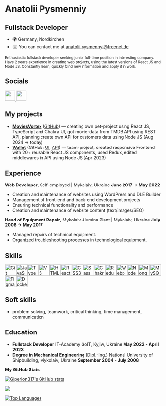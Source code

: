 # Anatolii Pysmenniy

## Fullstack Developer

- 🌍 Germany, Nordkirchen
- ✉️ You can contact me at [anatolii.pysmennyi@freenet.de](mailto:anatolii.pysmennyi@freenet.de)

<small>Enthusiastic fullstack developer seeking junior full-time position in interesting company. Have 2 years experience in creating web projects, using the latest versions of React JS and Node JS. Constantly learn, quickly Cind new information and apply it in work.</small>

## Socials

<p align="left"> <a href="https://www.github.com/Giperion317" target="_blank" rel="noreferrer"> <picture> <source media="(prefers-color-scheme: dark)" srcset="https://raw.githubusercontent.com/danielcranney/readme-generator/main/public/icons/socials/github-dark.svg" /> <source media="(prefers-color-scheme: light)" srcset="https://raw.githubusercontent.com/danielcranney/readme-generator/main/public/icons/socials/github.svg" /> <img src="https://raw.githubusercontent.com/danielcranney/readme-generator/main/public/icons/socials/github.svg" width="32" height="32" /> </picture> </a> <a href="https://www.linkedin.com/in/anatolii-pysmennyi" target="_blank" rel="noreferrer"> <picture> <source media="(prefers-color-scheme: dark)" srcset="https://raw.githubusercontent.com/danielcranney/readme-generator/main/public/icons/socials/linkedin-dark.svg" /> <source media="(prefers-color-scheme: light)" srcset="https://raw.githubusercontent.com/danielcranney/readme-generator/main/public/icons/socials/linkedin.svg" /> <img src="https://raw.githubusercontent.com/danielcranney/readme-generator/main/public/icons/socials/linkedin.svg" width="32" height="32" /> </picture> </a></p>

## My projects

- **[MoviesVortex](https://moviesvortex.netlify.app/)** ([GitHub](https://github.com/Giperion317/the-movie-ts)) — creating own pet-project using React JS, TypeScript and Chakra UI, got movie-data from TMDB API using REST API, planning create own API for customers data using Node JS (Aug 2024 → today)
- **[Wallet](https://wallet-goit-fsv.netlify.app/)** (GitHub: [UI](https://github.com/Sergeyfilatyev/wallet-goit-ui), [API](https://github.com/Sergeyfilatyev/wallet-goit-api)) — team-project, created responsive Frontend with 20+ reusable React JS components, used Redux, edited middlewares in API using Node JS (Apr 2023)

## Experience

**Web Developer**, Self-employed | Mykolaiv, Ukraine **June 2017 → May 2022**

- Creation and maintenance of websites using WordPress and DLE Builder
- Management of front-end and back-end development projects
- Ensuring technical functionality and performance
- Creation and maintenance of website content (text/images/SEO)

**Head of Equipment Repair**, Mykolaiv Alumina Plant | Mykolaiv, Ukraine **July 2008 → May 2017**

- Managed repairs of technical equipment.
- Organized troubleshooting processes in technological equipment.

## Skills

<p align="left">
<a href="https://git-scm.com/" target="_blank" rel="noreferrer"><img src="https://raw.githubusercontent.com/danielcranney/readme-generator/main/public/icons/skills/git-colored.svg" width="36" height="36" alt="Git" /></a><a href="https://developer.mozilla.org/en-US/docs/Web/JavaScript" target="_blank" rel="noreferrer"><img src="https://raw.githubusercontent.com/danielcranney/readme-generator/main/public/icons/skills/javascript-colored.svg" width="36" height="36" alt="JavaScript" /></a><a href="https://www.typescriptlang.org/" target="_blank" rel="noreferrer"><img src="https://raw.githubusercontent.com/danielcranney/readme-generator/main/public/icons/skills/typescript-colored.svg" width="36" height="36" alt="TypeScript" /></a><a href="https://code.visualstudio.com/" target="_blank" rel="noreferrer"><img src="https://raw.githubusercontent.com/danielcranney/readme-generator/main/public/icons/skills/visualstudiocode.svg" width="36" height="36" alt="VS Code" /></a><a href="https://developer.mozilla.org/en-US/docs/Glossary/HTML5" target="_blank" rel="noreferrer"><img src="https://raw.githubusercontent.com/danielcranney/readme-generator/main/public/icons/skills/html5-colored.svg" width="36" height="36" alt="HTML5" /></a><a href="https://reactjs.org/" target="_blank" rel="noreferrer"><img src="https://raw.githubusercontent.com/danielcranney/readme-generator/main/public/icons/skills/react-colored.svg" width="36" height="36" alt="React" /></a><a href="https://www.w3.org/TR/CSS/#css" target="_blank" rel="noreferrer"><img src="https://raw.githubusercontent.com/danielcranney/readme-generator/main/public/icons/skills/css3-colored.svg" width="36" height="36" alt="CSS3" /></a><a href="https://sass-lang.com/" target="_blank" rel="noreferrer"><img src="https://raw.githubusercontent.com/danielcranney/readme-generator/main/public/icons/skills/sass-colored.svg" width="36" height="36" alt="Sass" /></a><a href="https://chakra-ui.com/" target="_blank" rel="noreferrer"><img src="https://raw.githubusercontent.com/danielcranney/readme-generator/main/public/icons/skills/chakra-colored.svg" width="36" height="36" alt="Chakra UI" /></a><a href="https://redux.js.org/" target="_blank" rel="noreferrer"><img src="https://raw.githubusercontent.com/danielcranney/readme-generator/main/public/icons/skills/redux-colored.svg" width="36" height="36" alt="Redux" /></a><a href="https://webpack.js.org/" target="_blank" rel="noreferrer"><img src="https://raw.githubusercontent.com/danielcranney/readme-generator/main/public/icons/skills/webpack-colored.svg" width="36" height="36" alt="Webpack" /></a><a href="https://nodejs.org/en/" target="_blank" rel="noreferrer"><img src="https://raw.githubusercontent.com/danielcranney/readme-generator/main/public/icons/skills/nodejs-colored.svg" width="36" height="36" alt="NodeJS" /></a><a href="https://www.mongodb.com/" target="_blank" rel="noreferrer"><img src="https://raw.githubusercontent.com/danielcranney/readme-generator/main/public/icons/skills/mongodb-colored.svg" width="36" height="36" alt="MongoDB" /></a><a href="https://www.mysql.com/" target="_blank" rel="noreferrer"><img src="https://raw.githubusercontent.com/danielcranney/readme-generator/main/public/icons/skills/mysql-colored.svg" width="36" height="36" alt="MySQL" /></a><a href="https://www.figma.com/" target="_blank" rel="noreferrer"><img src="https://raw.githubusercontent.com/danielcranney/readme-generator/main/public/icons/skills/figma-colored.svg" width="36" height="36" alt="Figma" /></a><a href="https://www.docker.com/" target="_blank" rel="noreferrer"><img src="https://raw.githubusercontent.com/danielcranney/readme-generator/main/public/icons/skills/docker-colored.svg" width="36" height="36" alt="Docker" /></a>
</p>

## Soft skills

- problem solving, teamwork, critical thinking, time management, communication

## Education

- **Fullstack Developer** IT-Academy GoIT, Kyjiw, Ukraine **May 2022 - April 2023**
- **Degree in Mechanical Engineering** (Dipl.-Ing.) National University of Shipbuilding, Mykolaiv, Ukraine **September 2004 - July 2008**

<b>My GitHub Stats</b>

<a href="http://www.github.com/Giperion317"><img src="https://github-readme-stats.vercel.app/api?username=Giperion317&show_icons=true&hide=&count_private=true&title_color=0891b2&text_color=ffffff&icon_color=0891b2&bg_color=1c1917&hide_border=true&show_icons=true" alt="Giperion317's GitHub stats" /></a>

<a href="http://www.github.com/Giperion317"><img src="https://github-readme-streak-stats.herokuapp.com/?user=Giperion317&stroke=ffffff&background=1c1917&ring=0891b2&fire=0891b2&currStreakNum=ffffff&currStreakLabel=0891b2&sideNums=ffffff&sideLabels=ffffff&dates=ffffff&hide_border=true" /></a>

<a href="https://github.com/Giperion317" align="left"><img src="https://github-readme-stats.vercel.app/api/top-langs/?username=Giperion317&langs_count=10&title_color=0891b2&text_color=ffffff&icon_color=0891b2&bg_color=1c1917&hide_border=true&locale=en&custom_title=Top%20%Languages" alt="Top Languages" /></a>
